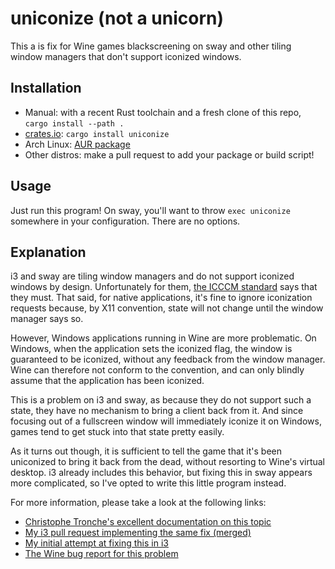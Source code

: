 # uniconize (not a unicorn)

This a is fix for Wine games blackscreening on sway and other tiling window
managers that don't support iconized windows.

## Installation

- Manual: with a recent Rust toolchain and a fresh clone of this repo,
  `cargo install --path .`
- [crates.io](https://crates.io/crates/uniconize): `cargo install uniconize`
- Arch Linux: [AUR package](https://aur.archlinux.org/packages/uniconize/)
- Other distros: make a pull request to add your package or build script!

## Usage

Just run this program! On sway, you'll want to throw `exec uniconize` somewhere
in your configuration. There are no options.

## Explanation

i3 and sway are tiling window managers and do not support iconized windows by
design. Unfortunately for them, [the ICCCM standard][icccm] says that they must.
That said, for native applications, it's fine to ignore iconization requests
because, by X11 convention, state will not change until the window manager says
so.

However, Windows applications running in Wine are more problematic. On Windows,
when the application sets the iconized flag, the window is guaranteed to be
iconized, without any feedback from the window manager. Wine can therefore not
conform to the convention, and can only blindly assume that the application has
been iconized.

This is a problem on i3 and sway, as because they do not support such a state,
they have no mechanism to bring a client back from it. And since focusing out of
a fullscreen window will immediately iconize it on Windows, games tend to get
stuck into that state pretty easily.

As it turns out though, it is sufficient to tell the game that it's been
uniconized to bring it back from the dead, without resorting to Wine's virtual
desktop. i3 already includes this behavior, but fixing this in sway appears more
complicated, so I've opted to write this little program instead.

For more information, please take a look at the following links:
- [Christophe Tronche's excellent documentation on this topic][tronche]
- [My i3 pull request implementing the same fix (merged)][i3_fix]
- [My initial attempt at fixing this in i3][i3_draft]
- [The Wine bug report for this problem][wine_bug]

[icccm]: https://www.x.org/releases/X11R7.6/doc/xorg-docs/specs/ICCCM/icccm.html
[tronche]: https://tronche.com/gui/x/icccm/sec-4.html#s-4.1.4
[i3_fix]: https://github.com/i3/i3/pull/3421
[i3_draft]: https://github.com/i3/i3/pull/3370
[wine_bug]: https://bugs.winehq.org/show_bug.cgi?id=45690
